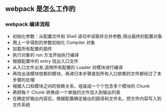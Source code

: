 ## webpack 是怎么工作的

### webpack 编译流程

- 初始化参数：从配置文件和 Shell 语句中读取并合并参数,得出最终的配置对象
- 用上一步得到的参数初始化 Compiler 对象
- 加载所有配置的插件
- 执行对象的 run 方法开始执行编译
- 根据配置中的 entry 找出入口文件
- 从入口文件出发,调用所有配置的 Loader 对模块进行编译
- 再找出该模块依赖的模块，再递归本步骤直到所有入口依赖的文件都经过了本步骤的处理
- 根据入口和模块之间的依赖关系，组装成一个个包含多个模块的 Chunk
- 再把每个 Chunk 转换成一个单独的文件加入到输出列表
- 在确定好输出内容后，根据配置确定输出的路径和文件名，把文件内容写入到文件系统
